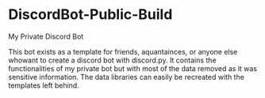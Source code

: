 # DiscordBot-Public-Build
My Private Discord Bot

This bot exists as a template for friends, aquantainces, or anyone else whowant to create a discord bot with discord.py.
It contains the functionalities of my private bot but with most of the data removed as it was sensitive information.
The data libraries can easily be recreated with the templates left behind.
